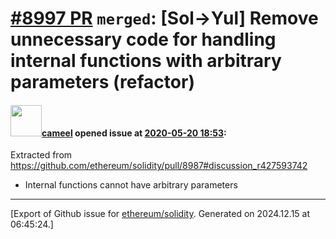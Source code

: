 # [\#8997 PR](https://github.com/ethereum/solidity/pull/8997) `merged`: [Sol->Yul] Remove unnecessary code for handling internal functions with arbitrary parameters (refactor)

#### <img src="https://avatars.githubusercontent.com/u/137030?v=4" width="50">[cameel](https://github.com/cameel) opened issue at [2020-05-20 18:53](https://github.com/ethereum/solidity/pull/8997):

Extracted from https://github.com/ethereum/solidity/pull/8987#discussion_r427593742

- Internal functions cannot have arbitrary parameters




-------------------------------------------------------------------------------



[Export of Github issue for [ethereum/solidity](https://github.com/ethereum/solidity). Generated on 2024.12.15 at 06:45:24.]
